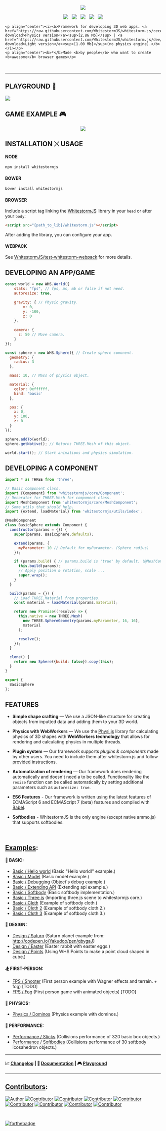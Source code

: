 

<p align="center"><img src="https://raw.githubusercontent.com/WhitestormJS/whitestorm.js/master/media/art/logo/big.png"></p>


<p align="center">
    <a href="https://travis-ci.org/WhitestormJS/whitestorm.js" align="center"><img src="http://wsbadge.herokuapp.com/travis/WhitestormJS/whitestorm.js.svg?style=flat-square"></a>&nbsp;&nbsp;
    <a href="https://www.npmjs.com/package/whitestormjs"><img src="http://wsbadge.herokuapp.com/npm/v/whitestormjs.svg?style=flat-square"></a>&nbsp;&nbsp;          
    <a href="https://github.com/WhitestormJS/whitestorm.js"><img src="http://wsbadge.herokuapp.com/bower/v/whitestormjs.svg?style=flat-square"></a>&nbsp;&nbsp;
    <a href="https://raw.githubusercontent.com/WhitestormJS/whitestorm.js/master/LICENSE" alt="License"><img src="http://wsbadge.herokuapp.com/github/license/WhitestormJS/whitestorm.js.svg?style=flat-square"></a>&nbsp;&nbsp;
    <a href="https://whslack.herokuapp.com/"><img src="https://whslack.herokuapp.com/badge.svg?style=flat-square"></a>


    <p align="center"><i><b>Framework for developing 3D web apps. <a href="https://raw.githubusercontent.com/WhitestormJS/whitestorm.js/cece6dacfbbc7ee158ca86b782521da65c44c6e7/build/whitestorm.js" download>Physics version</a><sup>[2.86 Mb]</sup> | <a href="https://raw.githubusercontent.com/WhitestormJS/whitestorm.js/dev/build/whitestorm.light.js" download>Light version</a><sup>[1.00 Mb]</sup>(no physics engine).</b></i></p>
    <p align="center"><b>*</b>Made <b>by people</b> who want to create <b>awesome</b> browser games</p>
</p>

<br>

------

## PLAYGROUND :rocket:
<a href="http://ow.ly/J4Tw302obGz"><img src="http://i.imgur.com/6EdMjm1.gif"></a>

## GAME EXAMPLE :video_game:
<p align="center">
<a href="http://whsjs.io/StreetBasketballGame/" target="_blank"><img src="https://camo.githubusercontent.com/e11edd02f96c306bf5b929c65d75f552d072d61c/687474703a2f2f692e696d6775722e636f6d2f51445a636141532e706e67"></a>
</p>

## INSTALLATION &#10540; USAGE

#### NODE

```bash
npm install whitestormjs
```

#### BOWER

```bash
bower install whitestormjs
```

#### BROWSER

Include a script tag linking the [WhitestormJS](https://cdn.jsdelivr.net/whitestormjs/latest/whitestorm.min.js) library in your `head` or after your `body`:

```html
<script src="{path_to_lib}/whitestorm.js"></script>
```

After adding the library, you can configure your app.

#### WEBPACK

See [WhitestormJS/test-whitestorm-webpack](https://github.com/WhitestormJS/test-whitestorm-webpack) for more details.

## DEVELOPING AN APP/GAME

```javascript
const world = new WHS.World({
    stats: "fps", // fps, ms, mb or false if not need.
    autoresize: true,

    gravity: { // Physic gravity.
        x: 0,
        y: -100,
        z: 0
    },
    
    camera: {
      z: 50 // Move camera.
    }
});

const sphere = new WHS.Sphere({ // Create sphere comonent.
  geometry: {
    radius: 3
  },

  mass: 10, // Mass of physics object.

  material: {
    color: 0xffffff,
    kind: 'basic'
  },

  pos: {
    x: 0,
    y: 100,
    z: 0
  }
});

sphere.addTo(world);
sphere.getNative(); // Returns THREE.Mesh of this object.

world.start(); // Start animations and physics simulation.
```

## DEVELOPING A COMPONENT

```javascript
import * as THREE from 'three';

// Basic component class.
import {Component} from 'whitestormjs/core/Component';
// Decorator for THREE.Mesh for component class.
import MeshComponent from 'whitestormjs/core/MeshComponent';
// Some utils that should help.
import {extend, loadMaterial} from 'whitestormjs/utils/index';

@MeshComponent
class BasicSphere extends Component {
  constructor(params = {}) {
    super(params, BasicSphere.defaults);

    extend(params, {
      myParameter: 10 // Default for myParameter. (Sphere radius)
    });

    if (params.build) { // params.build is "true" by default. (@MeshComponent)
      this.build(params);
      // Apply position & rotation, scale ...
      super.wrap();
    }
  }

  build(params = {}) {
    // Load THREE.Material from properties.
    const material = loadMaterial(params.material);

    return new Promise((resolve) => {
      this.native = new THREE.Mesh(
        new THREE.SphereGeometry(params.myParameter, 16, 16),
        material
      );

      resolve();
    });
  }

  clone() {
    return new Sphere({build: false}).copy(this);
  }
}

export {
  BasicSphere
};

```

## FEATURES

* **Simple shape crafting** — We use a JSON-like structure for creating objects from inputted data and adding them to your 3D world.

* **Physics with WebWorkers** — We use the [Physi.js](https://github.com/chandlerprall/Physijs/blob/master/physi.js) library for calculating physics of 3D shapes with **WebWorkers technology** that allows for rendering and calculating physics in multiple threads.

* **Plugin system** — Our framework supports *plugins & components* made by other users. You need to include them after whitestorm.js and follow provided instructions.

* **Automatization of rendering** — Our framework does rendering automatically and doesn't need a to be called. Functionality like the `resize` function can be called automatically by setting additional parameters such as `autoresize: true`.

* **ES6 Features** - Our framework is written using the latest features of ECMAScript 6 and ECMAScript 7 (beta) features and compiled with [Babel](https://babeljs.io/).

* **Softbodies** - WhitestormJS is the only engine (except native ammo.js) that supports softbodies.


<br>

## [Examples](https://whs-dev.surge.sh/examples/):

#### :space_invader: BASIC:
 * [Basic / Hello world](http://192.241.128.187/current/examples/basic/helloworld/)  (Basic "Hello world!" example.)
 * [Basic / Model](http://192.241.128.187/current/examples/basic/model/)  (Basic model example.)
 * [Basic / Debugging](http://192.241.128.187/current/examples/basic/debugging/)  (Object's debug example.)
 * [Basic / Extending API](http://192.241.128.187/current/examples/basic/extending/)  (Extending api example.)
 * [Basic / Softbody](http://192.241.128.187/current/examples/basic/softbody/)  (Basic softbody implementation.)
 * [Basic / Three.js](http://192.241.128.187/current/examples/basic/threejs/)  (Importing three.js scene to whitestormjs core.)
 * [Basic / Cloth](http://192.241.128.187/current/examples/basic/cloth/)  (Example of softbody cloth.)
 * [Basic / Cloth 2](http://192.241.128.187/current/examples/basic/cloth2/)  (Example of softbody cloth 2.)
 * [Basic / Cloth 3](http://192.241.128.187/current/examples/basic/cloth3/)  (Example of softbody cloth 3.)

#### :gem: DESIGN:
 * [Design / Saturn](http://192.241.128.187/current/examples/design/saturn/)  (Saturn planet example from: http://codepen.io/Yakudoo/pen/qbygaJ)
 * [Design / Easter](http://192.241.128.187/current/examples/design/easter/)  (Easter rabbit with easter eggs.)
 * [Design / Points](http://192.241.128.187/current/examples/design/points/)  (Using WHS.Points to make a point cloud shaped in cube.)

#### :snowboarder: FIRST-PERSON:
 * [FPS / Shooter](http://192.241.128.187/current/examples/fps/shooter/)  (First person example with Wagner effects and terrain. + fog) [TODO]
 * [FPS / Fog](http://192.241.128.187/current/examples/fps/fog/)  (First person game with animated objects) [TODO]

#### :bowling: PHYSICS:
 * [Physics / Dominos](http://192.241.128.187/current/examples/physics/domino/)  (Physics example with dominos.)

#### :rocket: PERFORMANCE:
 * [Performance / Sticks](http://192.241.128.187/current/examples/performance/sticks/)  (Collisions performance of 320 basic box objects.)
 * [Performance / Softbodies](http://192.241.128.187/current/examples/performance/softbodies/)  (Collisions performance of 30 softbody icosahedron objects.)

----

#### :chart_with_upwards_trend: [Changelog](https://github.com/WhitestormJS/whitestorm.js/blob/master/.github/CHANGELOG.md) | :book: [Documentation](http://whsjs.io/) | :video_game: [Playground](http://whsjs.io/playground/)

----

## [Contributors](https://github.com/WhitestormJS/whitestorm.js/graphs/contributors):
[![Author](http://wsbadge.herokuapp.com/badge/Author-Alexander%20Buzin-red.svg)](https://github.com/sasha240100)
[![Contributor](http://wsbadge.herokuapp.com/badge/Contributor-jackdalton-blue.svg)](https://github.com/jackdalton)
[![Contributor](http://wsbadge.herokuapp.com/badge/Contributor-Noctisdark-blue.svg)](https://github.com/noctisdark)
[![Contributor](http://wsbadge.herokuapp.com/badge/Contributor-bdirl-blue.svg)](https://github.com/bdirl)
[![Contributor](http://wsbadge.herokuapp.com/badge/Contributor-preco21-blue.svg)](https://github.com/preco21)
[![Contributor](http://wsbadge.herokuapp.com/badge/Contributor-yeliex-blue.svg)](https://github.com/yeliex)
[![Contributor](http://wsbadge.herokuapp.com/badge/Contributor-t4r0-blue.svg)](https://github.com/t4r0)
[![Contributor](http://wsbadge.herokuapp.com/badge/Contributor-electron0zero-blue.svg)](https://github.com/electron0zero)
[![Contributor](http://wsbadge.herokuapp.com/badge/Contributor-typedef42-blue.svg)](https://github.com/typedef42)

<br>

[![forthebadge](http://forthebadge.com/images/badges/built-with-love.svg)](https://alexbuzin.me/)
